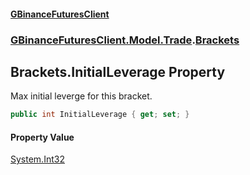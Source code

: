 #### [GBinanceFuturesClient](./index.md 'index')
### [GBinanceFuturesClient.Model.Trade](./GBinanceFuturesClient-Model-Trade.md 'GBinanceFuturesClient.Model.Trade').[Brackets](./GBinanceFuturesClient-Model-Trade-Brackets.md 'GBinanceFuturesClient.Model.Trade.Brackets')
## Brackets.InitialLeverage Property
Max initial leverge for this bracket.  
```csharp
public int InitialLeverage { get; set; }
```
#### Property Value
[System.Int32](https://docs.microsoft.com/en-us/dotnet/api/System.Int32 'System.Int32')  
